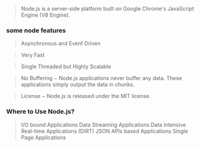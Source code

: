
> Node.js is a server-side platform built on Google Chrome's JavaScript Engine (V8 Engine).

### some node features

> Asynchronous and Event Driven

> Very Fast 

> Single Threaded but Highly Scalable 

> No Buffering − Node.js applications never buffer any data. These applications simply output the data in chunks.

> License − Node.js is released under the MIT license.

### Where to Use Node.js?

> I/O bound Applications
> Data Streaming Applications
> Data Intensive Real-time Applications (DIRT)
> JSON APIs based Applications
> Single Page Applications
